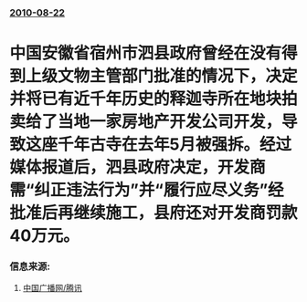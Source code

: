 ### [2010-08-22](/news/2010/08/22/index.md)

##### 
#  中国安徽省宿州市泗县政府曾经在没有得到上级文物主管部门批准的情况下，决定并将已有近千年历史的释迦寺所在地块拍卖给了当地一家房地产开发公司开发，导致这座千年古寺在去年5月被强拆。经过媒体报道后，泗县政府决定，开发商需“纠正违法行为”并“履行应尽义务”经批准后再继续施工，县府还对开发商罚款40万元。




### 信息来源:

1. [中国广播网/腾讯](http://news.qq.com/a/20100822/000817.htm)
